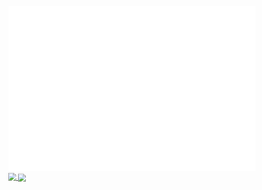 <a href="./header.svg">
  <img src="header.svg" alt="Click to see the source">
 </a>

 <br>
<a href="https://github.com/boraxpr">
  <img align="top" src="https://github-readme-stats-rngvaw91h-boraxpr.vercel.app/api?username=boraxpr&show_icons=true&theme=tokyonight&include_all_commits=1" />
</a>
<a href="https://github.com/boraxpr">
  <img align="center" src="https://github-readme-stats-rngvaw91h-boraxpr.vercel.app/api/top-langs/?username=boraxpr&theme=gruvbox&langs_count=20&hide=QML,Jupyter%20Notebook,c%2B%2B,CMake,PowerShell,Makefile,Ruby&exclude_repo=BlackDesertTools,SeniorLibraryWebTest&size_weight=0.5&count_weight=0.5" />
</a>


<br>
<!---
brightest 
d5ffbc
8affbc
8affbc
25ddbc
25b9bc
darkest

639bff
005cff
-->
